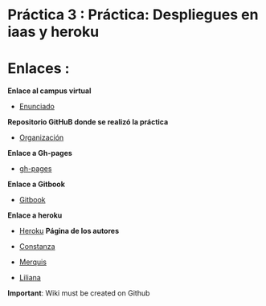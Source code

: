 
# Práctica 3 : Práctica: Despliegues en iaas y heroku



# Enlaces :

**Enlace al campus virtual**

* [Enunciado](https://crguezl.github.io/ull-esit-1617/practicas/practicagitbook.html)

**Repositorio GitHuB donde se realizó la práctica**

* [Organización](https://github.com/ULL-ESIT-SYTW-1617/practica-despliegues-en-iaas-y-heroku-merquililycon)

**Enlace a Gh-pages**

* [gh-pages](https://ull-esit-sytw-1617.github.io/practica-despliegues-en-iaas-y-heroku-merquililycon/)

**Enlace a Gitbook**
* [Gitbook](https://edna.gitbooks.io/practica-1/content/)

**Enlace a heroku**
* [Heroku](https://shielded-scrubland-23258.herokuapp.com/)
**Página de los autores**

* [Constanza](http://alu0100673647.github.io)
* [Merquis](http://merquis.github.io)
* [Liliana](https://alu0100762846.github.io/alu0100762846.gtihub.io/)



__Important__: Wiki must be created on Github
